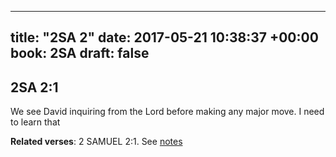 
---
title: "2SA 2"
date: 2017-05-21 10:38:37 +00:00
book: 2SA
draft: false
---

## 2SA 2:1

We see David inquiring from the Lord before making any major move. I need to learn that

**Related verses**: 2 SAMUEL 2:1. See [notes](https://my.bible.com/notes/2639954648719155438)

